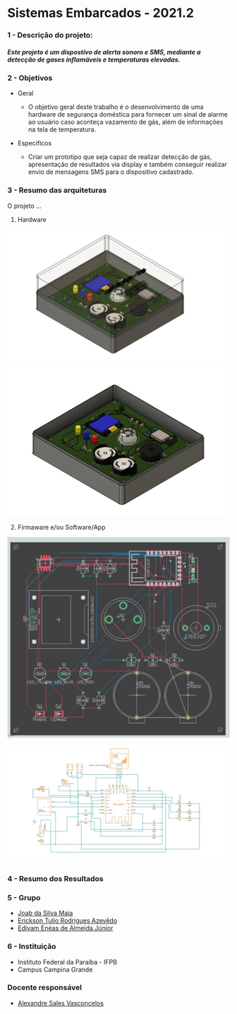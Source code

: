# Sistemas Embarcados - 2021.2

### 1 - Descrição do projeto:

##### Este projeto é um dispostivo de alerta sonoro e SMS, mediante a detecção de gases inflamáveis e temperaturas elevadas.

### 2 - Objetivos

- Geral

  - O objetivo geral deste trabalho é o desenvolvimento de uma hardware de
segurança doméstica para fornecer um sinal de alarme ao usuário caso aconteça
vazamento de gás, além de informações na tela de temperatura.
- Especificos
  - Criar um prototipo que seja capaz de realizar detecção de gás, apresentação de resultados via display e também conseguir realizar envio de mensagens SMS para o dispositivo cadastrado.

  
### 3 - Resumo das arquiteturas

  O projeto ...
  
  1.  Hardware

  ![Placa e Case completo](https://github.com/Erickson-Eng/sistemas-embarcados/blob/main/static/Placa%20e%20case.jpeg)

  ![Placa e case inferior](https://github.com/Erickson-Eng/sistemas-embarcados/blob/main/static/Placa%20sem%20case%20superior.jpeg)
  
  2.  Firmaware e/ou Software/App 

  ![foto](https://github.com/Erickson-Eng/sistemas-embarcados/blob/main/static/Foto2.jpeg)
  
  ![foto 2](https://github.com/Erickson-Eng/sistemas-embarcados/blob/main/static/Foto1.jpeg)
### 4 - Resumo dos Resultados

### 5 - Grupo

* [Joab da Silva Maia](https://github.com/JoabMaia)
* [Erickson Tulio Rodrigues Azevêdo](https://github.com/Erickson-Eng)
* [Edivam Enéas de Almeida Júnior](https://github.com/venzel)

### 6 - Instituição

* Instituto Federal da Paraíba - IFPB
* Campus Campina Grande

### Docente responsável
* [Alexandre Sales Vasconcelos](https://github.com/alexandresvifpb)